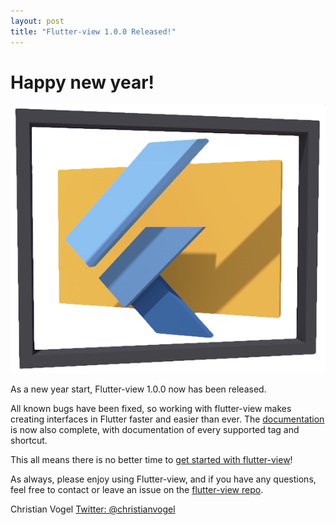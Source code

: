 ```yaml
---
layout: post
title: "Flutter-view 1.0.0 Released!"
---
```


# Happy new year!

![logo](/images/flutter-view-shaded.png)

As a new year start, Flutter-view 1.0.0 now has been released. 

All known bugs have been fixed, so working with flutter-view makes creating interfaces in Flutter faster and easier than ever. The [documentation](https://docs.flutter-view.io) is now also complete, with documentation of every supported tag and shortcut.

This all means there is no better time to [get started with flutter-view](https://docs.flutter-view.io)!

As always, please enjoy using Flutter-view, and if you have any questions, feel free to contact or leave an issue on the [flutter-view repo](https://github.com/flutter-view/flutter-view).


Christian Vogel
[Twitter: @christianvogel](https://twitter.com/christianvogel)
